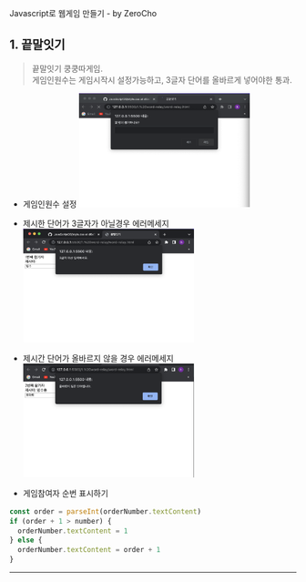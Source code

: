 Javascript로 웹게임 만들기 - by ZeroCho

## 1. 끝말잇기

> 끝말잇기 쿵쿵따게임.  
> 게임인원수는 게임시작시 설정가능하고, 3글자 단어를 올바르게 넣어야한 통과.

- 게임인원수 설정
  <img src="image/word-relay1.png" width="300" height="200"/>

- 제시한 단어가 3글자가 아닐경우 에러메세지
  <img src="image/word-relay2.png" width="300" height="200"/>

- 제시간 단어가 올바르지 않을 경우 에러메세지
  <img src="image/word-relay3.png" width="300" height="200"/>

- 게임참여자 순번 표시하기

```js
const order = parseInt(orderNumber.textContent)
if (order + 1 > number) {
  orderNumber.textContent = 1
} else {
  orderNumber.textContent = order + 1
}
```

---
